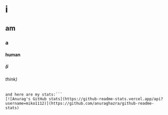 # i
## am
### a
#### human
##### (i
###### think)
```
and here are my stats:```
[![Anurag's GitHub stats](https://github-readme-stats.vercel.app/api?username=miko1112)](https://github.com/anuraghazra/github-readme-stats)

